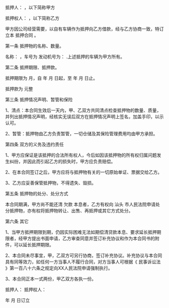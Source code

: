 
 


抵押人： ，以下简称甲方


抵押权人： ，以下简称乙方


甲方因公司经营需要，以自有车辆作为抵押向乙方借款，经与乙方协商一致，特订立本
抵押合同
。


第一条 抵押物的名称、数量。


名称： ，车号为 发动机号为： .上述抵押的车辆为甲方所有。


第二条 抵押期限、抵押款。


抵押期限为 月，自 年 月 日起，至 年 月 日止。


抵押款为 元整


第三条 抵押情况声明、暂管和保险


1、清点：本合同生效后一天内，甲、乙双方共同清点检查抵押物的数量、质量，并列出抵押情况声明，经核实无误后双方在抵押情况声明上签名，加盖手印，以示认可。


2、暂管：抵押物由乙方负责暂管，一切仓储及其保险管理费用均由甲方承担。


第四条 双方的义务及违约责任


1、甲方应保证是该抵押的合法所有权人，今后如因该抵押物的所有权归属问题发生纠纷，并因此而引起乙方的损失时，甲方应负责赔偿。


2、在本合同签订之后，甲方应将与抵押物有关的一切原始单证、票据交给乙方。


3、乙方应妥善保管抵押物，不得遗失、毁损。


第五条 抵押物的处分、处分方式


本合同期满，甲方尚不能还清
欠款
本息者，乙方有权向
汕头
市人民法院申请处分抵押物，亦有权将抵押物转让、出售、再抵押或其它方式处分。


第六条 其它


1、当甲方抵押期限到期，仍因实际困难无法如期偿清贷款本息、要求延长抵押期限者，经甲方提出书面申请，乙方审查同意并签订补充协议和作为本合同书的附件，可以延长抵押期限。


2、本合同未尽事宜，甲，乙双方可另行协商，签订补充协议。补充协议与本合同具有同等效力，如任何一方当事人不履行合同，对方当事人可根据《
民事诉讼法
》第一百八十六条之规定向XX人民法院申请强制执行。


3、本合同正本一式两份，甲乙双方各执一份。


抵押人： 抵押权人：


年 月 日订立
 


 

 
 
 
 
 
  


  
 

  


  


  
 
 
 
 

